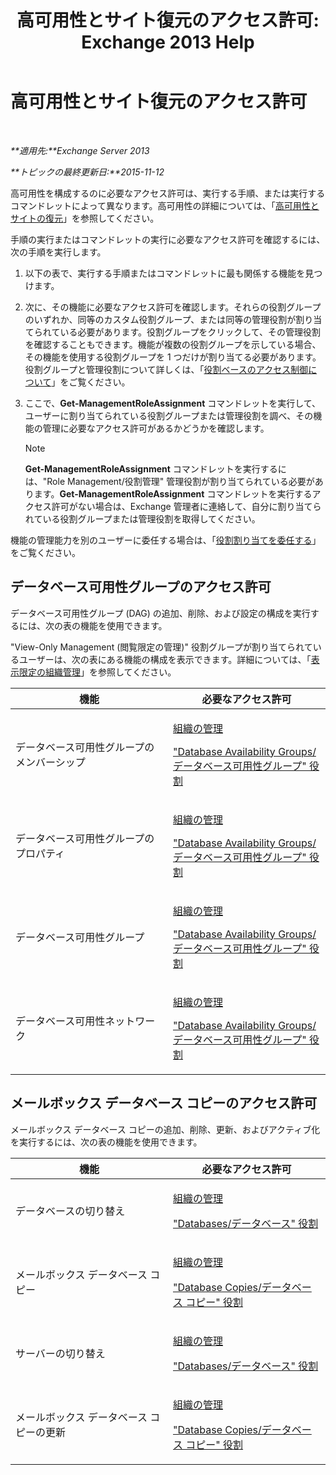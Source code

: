 ﻿---
title: '高可用性とサイト復元のアクセス許可: Exchange 2013 Help'
TOCTitle: 高可用性とサイト復元のアクセス許可
ms:assetid: 66085107-4d4d-41c3-a425-82314acd9eee
ms:mtpsurl: https://technet.microsoft.com/ja-jp/library/Dd638136(v=EXCHG.150)
ms:contentKeyID: 48269591
ms.date: 04/24/2018
mtps_version: v=EXCHG.150
ms.translationtype: HT
---

# 高可用性とサイト復元のアクセス許可

 

_**適用先:**Exchange Server 2013_

_**トピックの最終更新日:**2015-11-12_

高可用性を構成するのに必要なアクセス許可は、実行する手順、または実行するコマンドレットによって異なります。高可用性の詳細については、「[高可用性とサイトの復元](high-availability-and-site-resilience-exchange-2013-help.md)」を参照してください。

手順の実行またはコマンドレットの実行に必要なアクセス許可を確認するには、次の手順を実行します。

1.  以下の表で、実行する手順またはコマンドレットに最も関係する機能を見つけます。

2.  次に、その機能に必要なアクセス許可を確認します。それらの役割グループのいずれか、同等のカスタム役割グループ、または同等の管理役割が割り当てられている必要があります。役割グループをクリックして、その管理役割を確認することもできます。機能が複数の役割グループを示している場合、その機能を使用する役割グループを 1 つだけが割り当てる必要があります。役割グループと管理役割について詳しくは、「[役割ベースのアクセス制御について](understanding-role-based-access-control-exchange-2013-help.md)」をご覧ください。

3.  ここで、**Get-ManagementRoleAssignment** コマンドレットを実行して、ユーザーに割り当てられている役割グループまたは管理役割を調べ、その機能の管理に必要なアクセス許可があるかどうかを確認します。
    

    > [!NOTE]
    > <STRONG>Get-ManagementRoleAssignment</STRONG> コマンドレットを実行するには、"Role Management/役割管理" 管理役割が割り当てられている必要があります。<STRONG>Get-ManagementRoleAssignment</STRONG> コマンドレットを実行するアクセス許可がない場合は、Exchange 管理者に連絡して、自分に割り当てられている役割グループまたは管理役割を取得してください。



機能の管理能力を別のユーザーに委任する場合は、「[役割割り当てを委任する](delegate-role-assignments-exchange-2013-help.md)」をご覧ください。

## データベース可用性グループのアクセス許可

データベース可用性グループ (DAG) の追加、削除、および設定の構成を実行するには、次の表の機能を使用できます。

"View-Only Management (閲覧限定の管理)" 役割グループが割り当てられているユーザーは、次の表にある機能の構成を表示できます。詳細については、「[表示限定の組織管理](view-only-organization-management-exchange-2013-help.md)」を参照してください。


<table>
<colgroup>
<col style="width: 50%" />
<col style="width: 50%" />
</colgroup>
<thead>
<tr class="header">
<th>機能</th>
<th>必要なアクセス許可</th>
</tr>
</thead>
<tbody>
<tr class="odd">
<td><p>データベース可用性グループのメンバーシップ</p></td>
<td><p><a href="organization-management-exchange-2013-help.md">組織の管理</a></p>
<p><a href="database-availability-groups-role-exchange-2013-help.md">&quot;Database Availability Groups/データベース可用性グループ&quot; 役割</a></p></td>
</tr>
<tr class="even">
<td><p>データベース可用性グループのプロパティ</p></td>
<td><p><a href="organization-management-exchange-2013-help.md">組織の管理</a></p>
<p><a href="database-availability-groups-role-exchange-2013-help.md">&quot;Database Availability Groups/データベース可用性グループ&quot; 役割</a></p></td>
</tr>
<tr class="odd">
<td><p>データベース可用性グループ</p></td>
<td><p><a href="organization-management-exchange-2013-help.md">組織の管理</a></p>
<p><a href="database-availability-groups-role-exchange-2013-help.md">&quot;Database Availability Groups/データベース可用性グループ&quot; 役割</a></p></td>
</tr>
<tr class="even">
<td><p>データベース可用性ネットワーク</p></td>
<td><p><a href="organization-management-exchange-2013-help.md">組織の管理</a></p>
<p><a href="database-availability-groups-role-exchange-2013-help.md">&quot;Database Availability Groups/データベース可用性グループ&quot; 役割</a></p></td>
</tr>
</tbody>
</table>


## メールボックス データベース コピーのアクセス許可

メールボックス データベース コピーの追加、削除、更新、およびアクティブ化を実行するには、次の表の機能を使用できます。


<table>
<colgroup>
<col style="width: 50%" />
<col style="width: 50%" />
</colgroup>
<thead>
<tr class="header">
<th>機能</th>
<th>必要なアクセス許可</th>
</tr>
</thead>
<tbody>
<tr class="odd">
<td><p>データベースの切り替え</p></td>
<td><p><a href="organization-management-exchange-2013-help.md">組織の管理</a></p>
<p><a href="databases-role-exchange-2013-help.md">&quot;Databases/データベース&quot; 役割</a></p></td>
</tr>
<tr class="even">
<td><p>メールボックス データベース コピー</p></td>
<td><p><a href="organization-management-exchange-2013-help.md">組織の管理</a></p>
<p><a href="database-copies-role-exchange-2013-help.md">&quot;Database Copies/データベース コピー&quot; 役割</a></p></td>
</tr>
<tr class="odd">
<td><p>サーバーの切り替え</p></td>
<td><p><a href="organization-management-exchange-2013-help.md">組織の管理</a></p>
<p><a href="databases-role-exchange-2013-help.md">&quot;Databases/データベース&quot; 役割</a></p></td>
</tr>
<tr class="even">
<td><p>メールボックス データベース コピーの更新</p></td>
<td><p><a href="organization-management-exchange-2013-help.md">組織の管理</a></p>
<p><a href="database-copies-role-exchange-2013-help.md">&quot;Database Copies/データベース コピー&quot; 役割</a></p></td>
</tr>
</tbody>
</table>

